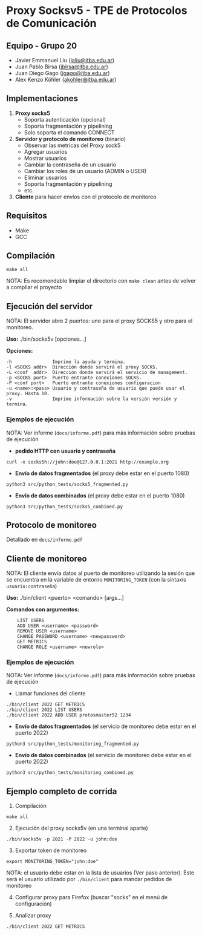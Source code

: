 # Proxy Socksv5 - TPE de Protocolos de Comunicación

## Equipo - Grupo 20

- Javier Emmanuel Liu (jaliu@itba.edu.ar)
- Juan Pablo Birsa (jbirsa@itba.edu.ar)
- Juan Diego Gago (jgago@itba.edu.ar)
- Alex Kenzo Köhler (akohler@itba.edu.ar)

## Implementaciones

1. **Proxy socks5**
    - Soporta autenticación (opcional)
    - Soporta fragmentación y pipelining
    - Solo soporta el comando CONNECT
2. **Servidor y protocolo de monitoreo** (binario)
    - Observar las metricas del Proxy sock5
    - Agregar usuarios
    - Mostrar usuarios
    - Cambiar la contraseña de un usuario
    - Cambiar los roles de un usuario (ADMIN o USER)
    - Eliminar usuarios
    - Soporta fragmentación y pipelining
    - etc.
3. **Cliente** para hacer envíos con el protocolo de monitoreo

## Requisitos

- Make
- GCC

## Compilación

```
make all
```

NOTA: Es recomendable limpiar el directorio con ```make clean``` antes de volver a compilar el proyecto

## Ejecución del servidor

NOTA: El servidor abre 2 puertos: uno para el proxy SOCKS5 y otro para el monitoreo.

**Uso:** ./bin/socks5v [opciones...]

**Opciones:**

    -h               Imprime la ayuda y termina.
    -l <SOCKS addr>  Dirección donde servirá el proxy SOCKS.
    -L <conf  addr>  Dirección donde servirá el servicio de management.
    -p <SOCKS port>  Puerto entrante conexiones SOCKS.
    -P <conf port>   Puerto entrante conexiones configuracion
    -u <name>:<pass> Usuario y contraseña de usuario que puede usar el proxy. Hasta 10.
    -v               Imprime información sobre la versión versión y termina. 

### Ejemplos de ejecución

NOTA: Ver informe (```docs/informe.pdf```) para más información sobre pruebas de ejecución

- **pedido HTTP con usuario y contraseña**
```
curl -x socks5h://john:doe@127.0.0.1:2021 http://example.org
```

- **Envío de datos fragmentados** (el proxy debe estar en el puerto 1080)
```
python3 src/python_tests/socks5_fragmented.py
```

- **Envío de datos combinados** (el proxy debe estar en el puerto 1080)
```
python3 src/python_tests/socks5_combined.py
```

## Protocolo de monitoreo

Detallado en ```docs/informe.pdf```

## Cliente de monitoreo

NOTA: El cliente envía datos al puerto de monitoreo utilizando la sesión que se encuentra en la variable de entorno ```MONITORING_TOKEN``` (con la sintaxis ```usuario:contraseña```)

**Uso:** ./bin/client \<puerto> \<comando> [args...]

**Comandos con argumentos:**
```
    LIST USERS
    ADD USER <username> <password>
    REMOVE USER <username>
    CHANGE PASSWORD <username> <newpassword>
    GET METRICS
    CHANGE ROLE <username> <newrole>
```

### Ejemplos de ejecución

NOTA: Ver informe (```docs/informe.pdf```) para más información sobre pruebas de ejecución

- Llamar funciones del cliente

```
./bin/client 2022 GET METRICS
./bin/client 2022 LIST USERS
./bin/client 2022 ADD USER protosmaster52 1234
```

- **Envío de datos fragmentados** (el servicio de monitoreo debe estar en el puerto 2022)
```
python3 src/python_tests/monitoring_fragmented.py
```

- **Envío de datos combinados** (el servicio de monitoreo debe estar en el puerto 2022)
```
python3 src/python_tests/monitoring_combined.py
```

## Ejemplo completo de corrida

1. Compilación

```
make all
```

2. Ejecución del proxy socks5v (en una terminal aparte)

```
./bin/socks5v -p 2021 -P 2022 -u john:doe
```

3. Exportar token de monitoreo

```
export MONITORING_TOKEN="john:doe"
```

NOTA: el usuario debe estar en la lista de usuarios (Ver paso anterior). Este será el usuario utilizado por ```./bin/client``` para mandar pedidos de monitoreo

4. Configurar proxy para Firefox (buscar "socks" en el menú de configuración)

5. Analizar proxy

```
./bin/client 2022 GET METRICS
```

